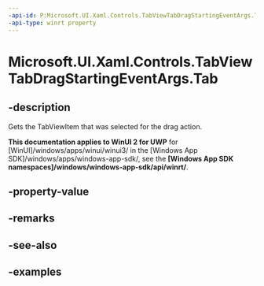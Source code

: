 ```yaml
---
-api-id: P:Microsoft.UI.Xaml.Controls.TabViewTabDragStartingEventArgs.Tab
-api-type: winrt property
---
```


# Microsoft.UI.Xaml.Controls.TabViewTabDragStartingEventArgs.Tab

<!--
public Microsoft.UI.Xaml.Controls.TabViewItem Tab { get; }
-->

## -description

Gets the TabViewItem that was selected for the drag action.

**This documentation applies to WinUI 2 for UWP** for [WinUI]/windows/apps/winui/winui3/ in the [Windows App SDK]/windows/apps/windows-app-sdk/, see the **[Windows App SDK namespaces]/windows/windows-app-sdk/api/winrt/**.

## -property-value

## -remarks

## -see-also

## -examples

